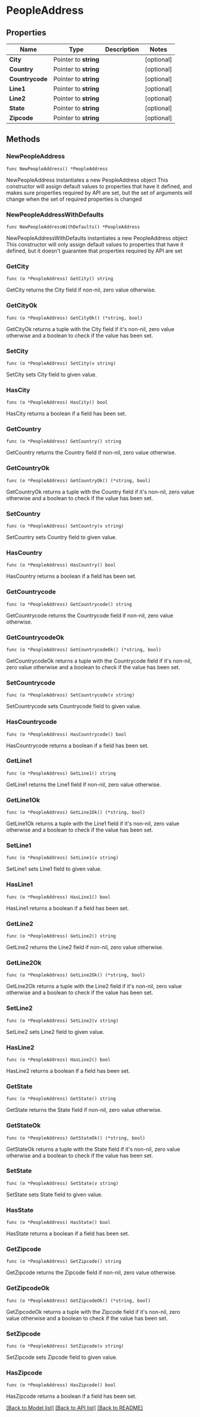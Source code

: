 # PeopleAddress

## Properties

Name | Type | Description | Notes
------------ | ------------- | ------------- | -------------
**City** | Pointer to **string** |  | [optional] 
**Country** | Pointer to **string** |  | [optional] 
**Countrycode** | Pointer to **string** |  | [optional] 
**Line1** | Pointer to **string** |  | [optional] 
**Line2** | Pointer to **string** |  | [optional] 
**State** | Pointer to **string** |  | [optional] 
**Zipcode** | Pointer to **string** |  | [optional] 

## Methods

### NewPeopleAddress

`func NewPeopleAddress() *PeopleAddress`

NewPeopleAddress instantiates a new PeopleAddress object
This constructor will assign default values to properties that have it defined,
and makes sure properties required by API are set, but the set of arguments
will change when the set of required properties is changed

### NewPeopleAddressWithDefaults

`func NewPeopleAddressWithDefaults() *PeopleAddress`

NewPeopleAddressWithDefaults instantiates a new PeopleAddress object
This constructor will only assign default values to properties that have it defined,
but it doesn't guarantee that properties required by API are set

### GetCity

`func (o *PeopleAddress) GetCity() string`

GetCity returns the City field if non-nil, zero value otherwise.

### GetCityOk

`func (o *PeopleAddress) GetCityOk() (*string, bool)`

GetCityOk returns a tuple with the City field if it's non-nil, zero value otherwise
and a boolean to check if the value has been set.

### SetCity

`func (o *PeopleAddress) SetCity(v string)`

SetCity sets City field to given value.

### HasCity

`func (o *PeopleAddress) HasCity() bool`

HasCity returns a boolean if a field has been set.

### GetCountry

`func (o *PeopleAddress) GetCountry() string`

GetCountry returns the Country field if non-nil, zero value otherwise.

### GetCountryOk

`func (o *PeopleAddress) GetCountryOk() (*string, bool)`

GetCountryOk returns a tuple with the Country field if it's non-nil, zero value otherwise
and a boolean to check if the value has been set.

### SetCountry

`func (o *PeopleAddress) SetCountry(v string)`

SetCountry sets Country field to given value.

### HasCountry

`func (o *PeopleAddress) HasCountry() bool`

HasCountry returns a boolean if a field has been set.

### GetCountrycode

`func (o *PeopleAddress) GetCountrycode() string`

GetCountrycode returns the Countrycode field if non-nil, zero value otherwise.

### GetCountrycodeOk

`func (o *PeopleAddress) GetCountrycodeOk() (*string, bool)`

GetCountrycodeOk returns a tuple with the Countrycode field if it's non-nil, zero value otherwise
and a boolean to check if the value has been set.

### SetCountrycode

`func (o *PeopleAddress) SetCountrycode(v string)`

SetCountrycode sets Countrycode field to given value.

### HasCountrycode

`func (o *PeopleAddress) HasCountrycode() bool`

HasCountrycode returns a boolean if a field has been set.

### GetLine1

`func (o *PeopleAddress) GetLine1() string`

GetLine1 returns the Line1 field if non-nil, zero value otherwise.

### GetLine1Ok

`func (o *PeopleAddress) GetLine1Ok() (*string, bool)`

GetLine1Ok returns a tuple with the Line1 field if it's non-nil, zero value otherwise
and a boolean to check if the value has been set.

### SetLine1

`func (o *PeopleAddress) SetLine1(v string)`

SetLine1 sets Line1 field to given value.

### HasLine1

`func (o *PeopleAddress) HasLine1() bool`

HasLine1 returns a boolean if a field has been set.

### GetLine2

`func (o *PeopleAddress) GetLine2() string`

GetLine2 returns the Line2 field if non-nil, zero value otherwise.

### GetLine2Ok

`func (o *PeopleAddress) GetLine2Ok() (*string, bool)`

GetLine2Ok returns a tuple with the Line2 field if it's non-nil, zero value otherwise
and a boolean to check if the value has been set.

### SetLine2

`func (o *PeopleAddress) SetLine2(v string)`

SetLine2 sets Line2 field to given value.

### HasLine2

`func (o *PeopleAddress) HasLine2() bool`

HasLine2 returns a boolean if a field has been set.

### GetState

`func (o *PeopleAddress) GetState() string`

GetState returns the State field if non-nil, zero value otherwise.

### GetStateOk

`func (o *PeopleAddress) GetStateOk() (*string, bool)`

GetStateOk returns a tuple with the State field if it's non-nil, zero value otherwise
and a boolean to check if the value has been set.

### SetState

`func (o *PeopleAddress) SetState(v string)`

SetState sets State field to given value.

### HasState

`func (o *PeopleAddress) HasState() bool`

HasState returns a boolean if a field has been set.

### GetZipcode

`func (o *PeopleAddress) GetZipcode() string`

GetZipcode returns the Zipcode field if non-nil, zero value otherwise.

### GetZipcodeOk

`func (o *PeopleAddress) GetZipcodeOk() (*string, bool)`

GetZipcodeOk returns a tuple with the Zipcode field if it's non-nil, zero value otherwise
and a boolean to check if the value has been set.

### SetZipcode

`func (o *PeopleAddress) SetZipcode(v string)`

SetZipcode sets Zipcode field to given value.

### HasZipcode

`func (o *PeopleAddress) HasZipcode() bool`

HasZipcode returns a boolean if a field has been set.


[[Back to Model list]](../README.md#documentation-for-models) [[Back to API list]](../README.md#documentation-for-api-endpoints) [[Back to README]](../README.md)


